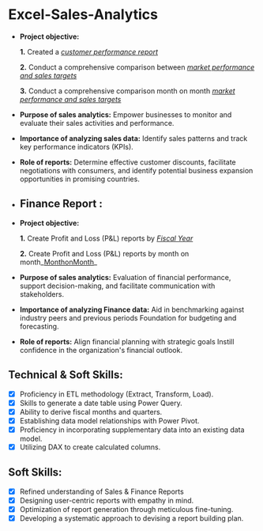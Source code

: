 # Excel-Sales-Analytics
- **Project objective:** 

    **1.** Created a _[customer performance report](https://github.com/grq01/Excel-Sales-Analytics/blob/main/Customer%20Performance%20Report.pdf)_
  
  **2.** Conduct a comprehensive comparison between _[market performance and sales targets](https://github.com/grq01/Excel-Sales-Analytics/blob/main/CustomerPerformanceComparision.pdf)_
  
   **3.** Conduct a comprehensive comparison month on month _[market performance and sales targets](https://github.com/grq01/Excel-Sales-Analytics/blob/main/P%26L%20Check%20Monthly.pdf)_

- **Purpose of sales analytics:** Empower businesses to monitor and evaluate their sales activities and performance.

- **Importance of analyzing sales data:** Identify sales patterns and track key performance indicators (KPIs).

- **Role of reports:** Determine effective customer discounts, facilitate negotiations with consumers, and identify potential business expansion opportunities in promising countries.

- ## Finance Report :

- **Project objective:** 

    **1.** Create Profit and Loss (P&L) reports by _[Fiscal Year](https://github.com/grq01/Excel-Sales-Analytics/blob/main/P%26L%20Yearly.pdf)_ 

   **2.** Create Profit and Loss (P&L) reports by month on month_[MonthonMonth](https://github.com/grq01/Excel-Sales-Analytics/blob/main/P%26L%20Check%20Monthly.pdf)_

- **Purpose of sales analytics:** Evaluation of financial performance, support decision-making, and facilitate communication with stakeholders.

- **Importance of analyzing Finance data:** Aid in benchmarking against industry peers and previous periods Foundation for budgeting and forecasting.

- **Role of reports:** Align financial planning with strategic goals Instill confidence in the organization's financial outlook.


## Technical & Soft Skills:
- [x]	Proficiency in ETL methodology (Extract, Transform, Load).
- [x]	Skills to generate a date table using Power Query.
- [x]	Ability to derive fiscal months and quarters.
- [x]	Establishing data model relationships with Power Pivot.
- [x]	Proficiency in incorporating supplementary data into an existing data model.
- [x]	Utilizing DAX to create calculated columns.

## Soft Skills:
- [x]	Refined understanding of Sales & Finance Reports
- [x]	Designing user-centric reports with empathy in mind.
- [x]	Optimization of report generation through meticulous fine-tuning.
- [x]	Developing a systematic approach to devising a report building plan.
